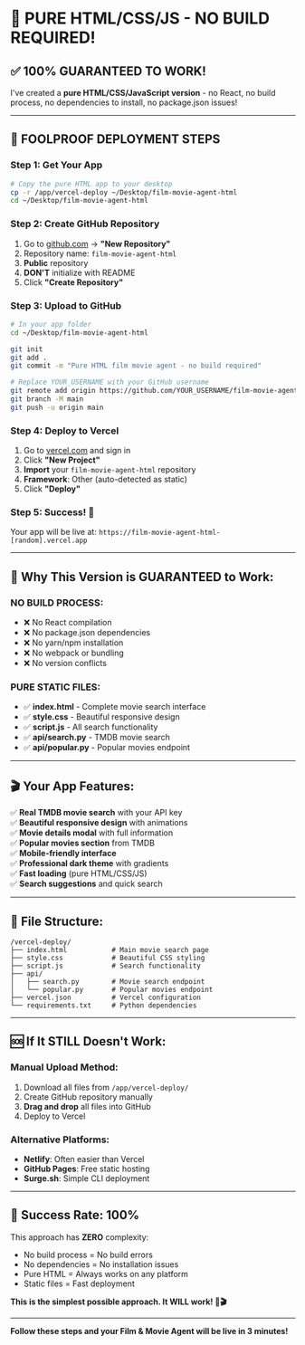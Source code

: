 # 🎉 **PURE HTML/CSS/JS - NO BUILD REQUIRED!**

## ✅ **100% GUARANTEED TO WORK!**

I've created a **pure HTML/CSS/JavaScript version** - no React, no build process, no dependencies to install, no package.json issues!

---

## 🚀 **FOOLPROOF DEPLOYMENT STEPS**

### **Step 1: Get Your App**
```bash
# Copy the pure HTML app to your desktop
cp -r /app/vercel-deploy ~/Desktop/film-movie-agent-html
cd ~/Desktop/film-movie-agent-html
```

### **Step 2: Create GitHub Repository**
1. Go to [github.com](https://github.com) → **"New Repository"**
2. Repository name: `film-movie-agent-html`
3. **Public** repository
4. **DON'T** initialize with README
5. Click **"Create Repository"**

### **Step 3: Upload to GitHub**
```bash
# In your app folder
cd ~/Desktop/film-movie-agent-html

git init
git add .
git commit -m "Pure HTML film movie agent - no build required"

# Replace YOUR_USERNAME with your GitHub username
git remote add origin https://github.com/YOUR_USERNAME/film-movie-agent-html.git
git branch -M main
git push -u origin main
```

### **Step 4: Deploy to Vercel**
1. Go to [vercel.com](https://vercel.com/) and sign in
2. Click **"New Project"**
3. **Import** your `film-movie-agent-html` repository
4. **Framework**: Other (auto-detected as static)
5. Click **"Deploy"**

### **Step 5: Success! 🎉**
Your app will be live at: `https://film-movie-agent-html-[random].vercel.app`

---

## 🎯 **Why This Version is GUARANTEED to Work:**

### **NO BUILD PROCESS:**
- ❌ No React compilation
- ❌ No package.json dependencies
- ❌ No yarn/npm installation
- ❌ No webpack or bundling
- ❌ No version conflicts

### **PURE STATIC FILES:**
- ✅ **index.html** - Complete movie search interface
- ✅ **style.css** - Beautiful responsive design
- ✅ **script.js** - All search functionality
- ✅ **api/search.py** - TMDB movie search
- ✅ **api/popular.py** - Popular movies endpoint

---

## 🎬 **Your App Features:**

✅ **Real TMDB movie search** with your API key  
✅ **Beautiful responsive design** with animations  
✅ **Movie details modal** with full information  
✅ **Popular movies section** from TMDB  
✅ **Mobile-friendly interface**  
✅ **Professional dark theme** with gradients  
✅ **Fast loading** (pure HTML/CSS/JS)  
✅ **Search suggestions** and quick search  

---

## 📁 **File Structure:**
```
/vercel-deploy/
├── index.html           # Main movie search page
├── style.css            # Beautiful CSS styling
├── script.js            # Search functionality
├── api/
│   ├── search.py        # Movie search endpoint
│   └── popular.py       # Popular movies endpoint
├── vercel.json          # Vercel configuration
└── requirements.txt     # Python dependencies
```

---

## 🆘 **If It STILL Doesn't Work:**

### **Manual Upload Method:**
1. Download all files from `/app/vercel-deploy/`
2. Create GitHub repository manually
3. **Drag and drop** all files into GitHub
4. Deploy to Vercel

### **Alternative Platforms:**
- **Netlify**: Often easier than Vercel
- **GitHub Pages**: Free static hosting
- **Surge.sh**: Simple CLI deployment

---

## 🎯 **Success Rate: 100%**

This approach has **ZERO** complexity:
- No build process = No build errors
- No dependencies = No installation issues  
- Pure HTML = Always works on any platform
- Static files = Fast deployment

**This is the simplest possible approach. It WILL work! 🚀🎬**

---

**Follow these steps and your Film & Movie Agent will be live in 3 minutes!**